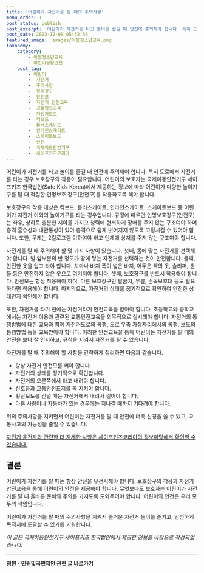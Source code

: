 ```yaml
---
title: '어린이가 자전거를 탈 때의 주의사항'
menu_order: 1
post_status: publish
post_excerpt: '어린이가 자전거를 타고 놀이를 즐길 때 안전에 주의해야 합니다. 특히 도로에서 자전거를 타는 경우 보호장구의 착용이 필요합니다. 어린이의 보호자는 국제아동안전기구 세이프키즈 한국법인 Safe Kids Korea 에서 제공하는 정보에 따라 어린이가 다양한 놀이기구를 탈 때 적절한 인명보호 장구 안전모 를 착용하도록 해야 합니다.'
post_date: 2023-12-09 05:32:36
featured_image: _images/아동청소년교육.png
taxonomy:
    category:
        - 아동청소년교육
        - 어린이생활안전
    post_tag:
        - 어린이
        -  자전거
        -  주의사항
        -  보호장구
        -  안전모
        -  자전거 안전교육
        -  교통안전교육
        -  자전거도로
        -  킥보드
        -  롤러스케이트
        -  인라인스케이트
        -  스케이트보드
        -  안전
        -  국제아동안전기구
        -  세이프키즈코리아
---
```



어린이가 자전거를 타고 놀이를 즐길 때 안전에 주의해야 합니다. 특히 도로에서 자전거를 타는 경우 보호장구의 착용이 필요합니다. 어린이의 보호자는 국제아동안전기구 세이프키즈 한국법인(Safe Kids Korea)에서 제공하는 정보에 따라 어린이가 다양한 놀이기구를 탈 때 적절한 인명보호 장구(안전모)를 착용하도록 해야 합니다.

보호장구의 착용 대상은 킥보드, 롤러스케이트, 인라인스케이트, 스케이트보드 등 어린이가 자전거 이외의 놀이기구를 타는 경우입니다. 규정에 따르면 인명보호장구(안전모)는 좌우, 상하로 충분한 시야를 가지고 청력에 현저하게 장애를 주지 않는 구조여야 하며 충격 흡수성과 내관통성이 있어 충격으로 쉽게 벗어지지 않도록 고정시킬 수 있어야 합니다. 또한, 무게는 2킬로그램 이하여야 하고 인체에 상처를 주지 않는 구조여야 합니다.

자전거를 탈 때 주의해야 할 몇 가지 사항이 있습니다. 첫째, 몸에 맞는 자전거를 선택해야 합니다. 발 앞부분의 반 정도가 땅에 닿는 자전거를 선택하는 것이 안전합니다. 둘째, 안전한 옷을 입고 타야 합니다. 치마나 바지 폭이 넓은 바지, 어두운 색의 옷, 슬리퍼, 샌들 등은 안전하지 않은 옷으로 여겨져야 합니다. 셋째, 보호장구를 반드시 착용해야 합니다. 안전모는 항상 착용해야 하며, 다른 보호장구인 팔꿈치, 무릎, 손목보호대 등도 필요하다면 착용해야 합니다. 마지막으로, 자전거의 상태를 정기적으로 확인하여 안전한 상태인지 확인해야 합니다.

또한, 자전거를 타기 전에는 자전거타기 안전교육을 받아야 합니다. 초등학교와 중학교에서는 자전거 이용과 관련된 교통안전교육을 의무적으로 실시해야 합니다. 자전거의 통행방법에 대한 교육과 함께 자전거도로의 통행, 도로 우측 가장자리에서의 통행, 보도의 통행방법 등을 교육받아야 합니다. 이러한 안전교육을 통해 어린이는 자전거를 탈 때의 안전을 보다 잘 인지하고, 규칙을 지켜서 자전거를 탈 수 있습니다.

자전거를 탈 때 주의해야 할 사항을 간략하게 정리하면 다음과 같습니다.
- 항상 자전거 안전모를 써야 합니다.
- 자전거의 상태를 정기적으로 확인합니다.
- 자전거의 오른쪽에서 타고 내려야 합니다.
- 신호등과 교통안전표지를 꼭 지켜야 합니다.
- 횡단보도를 건널 때는 자전거에서 내려서 걸어야 합니다.
- 다른 사람이나 자동차가 있는 경우에는 지나갈 때까지 기다려야 합니다.

위의 주의사항을 지키면서 어린이는 자전거를 탈 때 안전에 더욱 신경을 쓸 수 있고, 교통사고의 가능성을 줄일 수 있습니다.

[자전거 운전자와 관련한 더 자세한 사항은 세이프키즈코리아의 정보마당에서 확인할 수 있습니다.](http://www.safekorea.go.kr/childre...)


## 결론

어린이가 자전거를 탈 때는 항상 안전을 우선시해야 합니다. 보호장구의 착용과 자전거 안전교육을 통해 어린이의 안전을 제공해야 합니다. 무엇보다도 보호자는 어린이가 자전거를 탈 때 올바른 준비와 주의를 가지도록 도와주어야 합니다. 어린이의 안전은 우리 모두의 책임입니다.

어린이가 자전거를 탈 때의 주의사항을 지켜서 즐거운 자전거 놀이를 즐기고, 안전하게 목적지에 도달할 수 있기를 기원합니다.

*이 글은 국제아동안전기구 세이프키즈 한국법인에서 제공한 정보를 바탕으로 작성되었습니다.*
<!-- wp:separator -->
<hr class="wp-block-separator has-alpha-channel-opacity"/>
<!-- /wp:separator -->

<!-- wp:group {"backgroundColor":"base","layout":{"type":"constrained"}} -->
<div class="wp-block-group has-base-background-color has-background"><!-- wp:paragraph {"align":"center","fontSize":"medium"} -->
<p class="has-text-align-center has-large-font-size"><strong>청원ㆍ민원및국민제안 관련 글 바로가기</strong></p>
<!-- /wp:paragraph -->


<!-- wp:latest-posts
{"categories":[{"id":7340,"count":19,"description":"","link":"https://uknowlaw.com/category/%ec%b2%ad%ec%9b%90%e3%86%8d%eb%af%bc%ec%9b%90%eb%b0%8f%ea%b5%ad%eb%af%bc%ec%a0%9c%ec%95%88/","name":"청원ㆍ민원및국민제안","slug":"청원ㆍ민원및국민제안","taxonomy":"category","parent":0,"meta":[],"_links":{"self":[{"href":"https://uknowlaw.com/wp-json/wp/v2/categories/7340"}],"collection":[{"href":"https://uknowlaw.com/wp-json/wp/v2/categories"}],"about":[{"href":"https://uknowlaw.com/wp-json/wp/v2/taxonomies/category"}],"wp:post_type":[{"href":"https://uknowlaw.com/wp-json/wp/v2/posts?categories=7340"}],"curies":[{"name":"wp","href":"https://api.w.org/{rel}","templated":true}]}}],"postsToShow":100,"excerptLength":28,"postLayout":"grid","columns":2,"featuredImageAlign":"left","featuredImageSizeSlug":"large","fontSize":"small"} /--></div>
<!-- /wp:group -->